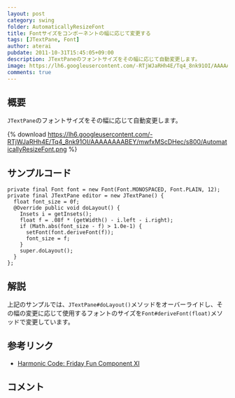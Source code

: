 ```yaml
---
layout: post
category: swing
folder: AutomaticallyResizeFont
title: Fontサイズをコンポーネントの幅に応じて変更する
tags: [JTextPane, Font]
author: aterai
pubdate: 2011-10-31T15:45:05+09:00
description: JTextPaneのフォントサイズをその幅に応じて自動変更します。
image: https://lh6.googleusercontent.com/-RTjWJaRHh4E/Tq4_8nk91OI/AAAAAAAABEY/mwfxMScDHec/s800/AutomaticallyResizeFont.png
comments: true
---
```

## 概要
`JTextPane`のフォントサイズをその幅に応じて自動変更します。

{% download https://lh6.googleusercontent.com/-RTjWJaRHh4E/Tq4_8nk91OI/AAAAAAAABEY/mwfxMScDHec/s800/AutomaticallyResizeFont.png %}

## サンプルコード
<pre class="prettyprint"><code>private final Font font = new Font(Font.MONOSPACED, Font.PLAIN, 12);
private final JTextPane editor = new JTextPane() {
  float font_size = 0f;
  @Override public void doLayout() {
    Insets i = getInsets();
    float f = .08f * (getWidth() - i.left - i.right);
    if (Math.abs(font_size - f) &gt; 1.0e-1) {
      setFont(font.deriveFont(f));
      font_size = f;
    }
    super.doLayout();
  }
};
</code></pre>

## 解説
上記のサンプルでは、`JTextPane#doLayout()`メソッドをオーバーライドし、その幅の変更に応じて使用するフォントのサイズを`Font#deriveFont(float)`メソッドで変更しています。

## 参考リンク
- [Harmonic Code: Friday Fun Component XI](http://harmoniccode.blogspot.com/2011/10/friday-fun-component-xi.html)

<!-- dummy comment line for breaking list -->

## コメント
